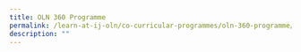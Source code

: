 ```yaml
---
title: OLN 360 Programme
permalink: /learn-at-ij-oln/co-curricular-programmes/oln-360-programme/
description: ""
---
```

